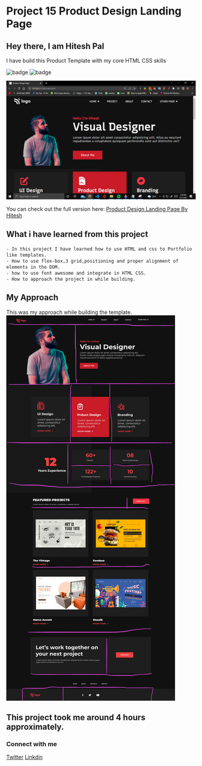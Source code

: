 # Project 15 Product Design Landing Page

## Hey there, I am Hitesh Pal

I have build this Product Template with my core HTML CSS skills


![badge](https://img.shields.io/badge/Project%2015-Product%20Design%20Landing%20Page-yellowgreen)
![badge](https://img.shields.io/badge/HTML-CSS-green)

![image](./images/created.png)


You can check out the full version here: [Product Design Landing Page By Hitesh](https://product-landing-page-by-hitesh.netlify.app/)



## What i have learned from this project

    - In this project I have learned how to use HTML and css to Portfolio like templates.
    - How to use flex-box,3 grid,positioning and proper alignment of elements in the DOM.
    - how to use font awesome and integrate in HTML CSS. 
    - How to approach the project in while building.

## My Approach

This was my approach while building the template.
![image](./images/approach.png)



## This project took me around 4 hours approximately.

### Connect with me 
[Twitter](https://twitter.com/HiteshP25522550) 
[Linkdin](https://www.linkedin.com/in/hitesh-pal-8379011ab/)
